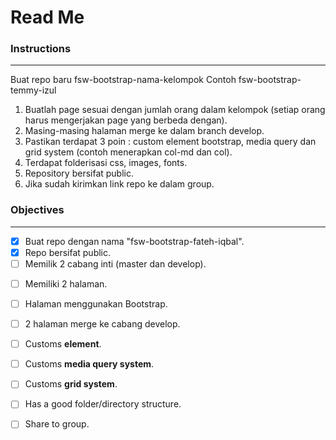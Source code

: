 # Read Me

### Instructions
***

Buat repo baru fsw-bootstrap-nama-kelompok
Contoh
fsw-bootstrap-temmy-izul

1. Buatlah page sesuai dengan jumlah orang dalam kelompok (setiap orang harus mengerjakan page yang berbeda dengan).
2. Masing-masing halaman merge ke dalam branch develop.
3. Pastikan terdapat 3 poin : custom element bootstrap, media query dan grid system (contoh menerapkan col-md dan col).
4. Terdapat folderisasi css, images, fonts.
5. Repository bersifat public.
6. Jika sudah kirimkan link repo ke dalam group.


### Objectives
***

* [x] Buat repo dengan nama "fsw-bootstrap-fateh-iqbal".
* [x] Repo bersifat public.
* [ ] Memilik 2 cabang inti (master dan develop).
- [ ] Memiliki 2 halaman.
- [ ] Halaman menggunakan Bootstrap.
- [ ] 2 halaman merge ke cabang develop.
- [ ] Customs **element**.
- [ ] Customs **media query system**.
- [ ] Customs **grid system**.
- [ ] Has a good folder/directory structure.
- [ ] Share to group.


